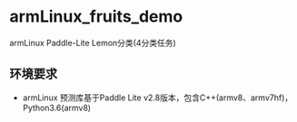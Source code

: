 # armLinux_fruits_demo
armLinux Paddle-Lite Lemon分类(4分类任务)


## 环境要求

* armLinux
    预测库基于Paddle Lite v2.8版本，包含C++(armv8、armv7hf)，Python3.6(armv8)
